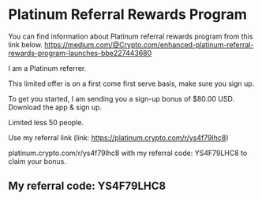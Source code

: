 # Platinum Referral Rewards Program

You can find information about Platinum referral rewards program from this link below.
https://medium.com/@Crypto.com/enhanced-platinum-referral-rewards-program-launches-bbe227443680

I am a Platinum referrer. 

This limited offer is on a first come first serve basis, make sure you sign up.

To get you started, I am sending you a sign-up bonus of $80.00 USD. Download the app & sign up.

Limited less 50 people.

Use my referral link 
(link: https://platinum.crypto.com/r/ys4f79lhc8) 

platinum.crypto.com/r/ys4f79lhc8 with my referral code: YS4F79LHC8 to claim your bonus.

## My referral code: YS4F79LHC8
